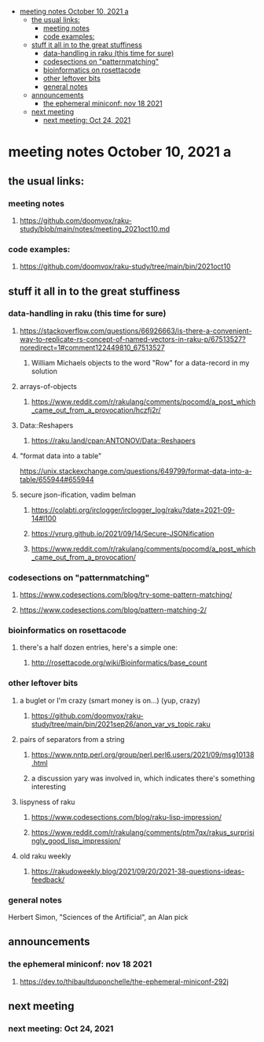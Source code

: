 - [meeting notes October 10, 2021                                      a](#org1148ddf)
  - [the usual links:](#org37af719)
    - [meeting notes](#org0e7278e)
    - [code examples:](#org28d8825)
  - [stuff it all in to the great stuffiness](#org1d5a511)
    - [data-handling in raku (this time for sure)](#org10f194c)
    - [codesections on "patternmatching"](#orgffb2a30)
    - [bioinformatics on rosettacode](#orgd9b8297)
    - [other leftover bits](#org32750d6)
    - [general notes](#org4d61a35)
  - [announcements](#orgf9755d0)
    - [the ephemeral miniconf: nov 18 2021](#org7f2ffb7)
  - [next meeting](#orge37a690)
    - [next meeting: Oct 24, 2021](#org01c1a71)


<a id="org1148ddf"></a>

# meeting notes October 10, 2021                                      a


<a id="org37af719"></a>

## the usual links:


<a id="org0e7278e"></a>

### meeting notes

1.  <https://github.com/doomvox/raku-study/blob/main/notes/meeting_2021oct10.md>


<a id="org28d8825"></a>

### code examples:

1.  <https://github.com/doomvox/raku-study/tree/main/bin/2021oct10>


<a id="org1d5a511"></a>

## stuff it all in to the great stuffiness


<a id="org10f194c"></a>

### data-handling in raku (this time for sure)

1.  <https://stackoverflow.com/questions/66926663/is-there-a-convenient-way-to-replicate-rs-concept-of-named-vectors-in-raku-p/67513527?noredirect=1#comment122449810_67513527>

    1.  William Michaels objects to the word "Row" for a data-record in my solution

2.  arrays-of-objects

    1.  <https://www.reddit.com/r/rakulang/comments/pocomd/a_post_which_came_out_from_a_provocation/hczfj2r/>

3.  Data::Reshapers

    1.  <https://raku.land/cpan:ANTONOV/Data::Reshapers>

4.  "format data into a table"

    <https://unix.stackexchange.com/questions/649799/format-data-into-a-table/655944#655944>

5.  secure json-ification, vadim belman

    1.  <https://colabti.org/irclogger/irclogger_log/raku?date=2021-09-14#l100>
    
    2.  <https://vrurg.github.io/2021/09/14/Secure-JSONification>
    
    3.  <https://www.reddit.com/r/rakulang/comments/pocomd/a_post_which_came_out_from_a_provocation/>


<a id="orgffb2a30"></a>

### codesections on "patternmatching"

1.  <https://www.codesections.com/blog/try-some-pattern-matching/>

2.  <https://www.codesections.com/blog/pattern-matching-2/>


<a id="orgd9b8297"></a>

### bioinformatics on rosettacode

1.  there's a half dozen entries, here's a simple one:

    1.  <http://rosettacode.org/wiki/Bioinformatics/base_count>


<a id="org32750d6"></a>

### other leftover bits

1.  a buglet or I'm crazy (smart money is on&#x2026;)  (yup, crazy)

    1.  <https://github.com/doomvox/raku-study/tree/main/bin/2021sep26/anon_var_vs_topic.raku>

2.  pairs of separators from a string

    1.  <https://www.nntp.perl.org/group/perl.perl6.users/2021/09/msg10138.html>
    
    2.  a discussion yary was involved in, which indicates there's something interesting

3.  lispyness of raku

    1.  <https://www.codesections.com/blog/raku-lisp-impression/>
    
    2.  <https://www.reddit.com/r/rakulang/comments/ptm7qx/rakus_surprisingly_good_lisp_impression/>

4.  old raku weekly

    1.  <https://rakudoweekly.blog/2021/09/20/2021-38-questions-ideas-feedback/>


<a id="org4d61a35"></a>

### general notes

Herbert Simon, "Sciences of the Artificial", an Alan pick


<a id="orgf9755d0"></a>

## announcements


<a id="org7f2ffb7"></a>

### the ephemeral miniconf: nov 18 2021

1.  <https://dev.to/thibaultduponchelle/the-ephemeral-miniconf-292j>


<a id="orge37a690"></a>

## next meeting


<a id="org01c1a71"></a>

### next meeting: Oct 24, 2021
